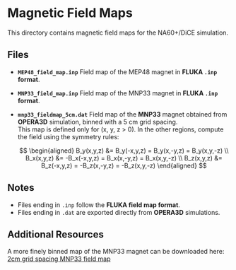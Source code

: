 # Magnetic Field Maps

This directory contains magnetic field maps for the NA60+/DiCE simulation.

## Files

- **`MEP48_field_map.inp`**
  Field map of the MEP48 magnet in **FLUKA `.inp` format**.

- **`MNP33_field_map.inp`**
  Field map of the MNP33 magnet in **FLUKA `.inp` format**.

- **`mnp33_fieldmap_5cm.dat`**
  Field map of the **MNP33** magnet obtained from **OPERA3D** simulation, binned with a 5 cm grid spacing.  
  This map is defined only for \(x, y, z > 0\). In the other regions, compute the field using the symmetry rules:

  $$
  \begin{aligned}
  B_y(x,y,z) &= B_y(-x,y,z) = B_y(x,-y,z) = B_y(x,y,-z) \\
  B_x(x,y,z) &= -B_x(-x,y,z) = B_x(x,-y,z) = B_x(x,y,-z) \\
  B_z(x,y,z) &= B_z(-x,y,z) = -B_z(x,-y,z) = -B_z(x,y,-z)
  \end{aligned}
  $$


## Notes

- Files ending in `.inp` follow the **FLUKA field map format**.  
- Files ending in `.dat` are exported directly from **OPERA3D** simulations.

## Additional Resources

A more finely binned map of the MNP33 magnet can be downloaded here: [2cm grid spacing MNP33 field map](https://cernbox.cern.ch/remote.php/dav/public-files/5aLwTEOLaZ8Ly59/mnp33_fieldmap_2cm.dat)  